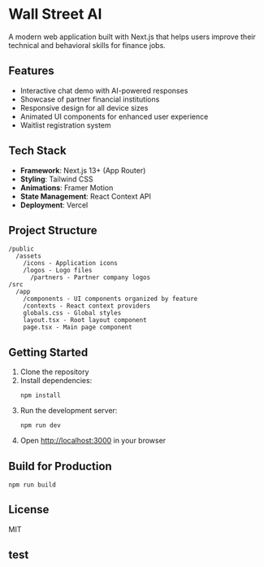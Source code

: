 # Wall Street AI

A modern web application built with Next.js that helps users improve their technical and behavioral skills for finance jobs.

## Features

- Interactive chat demo with AI-powered responses
- Showcase of partner financial institutions
- Responsive design for all device sizes
- Animated UI components for enhanced user experience
- Waitlist registration system

## Tech Stack

- **Framework**: Next.js 13+ (App Router)
- **Styling**: Tailwind CSS
- **Animations**: Framer Motion
- **State Management**: React Context API
- **Deployment**: Vercel

## Project Structure

```
/public
  /assets
    /icons - Application icons
    /logos - Logo files
      /partners - Partner company logos
/src
  /app
    /components - UI components organized by feature
    /contexts - React context providers
    globals.css - Global styles
    layout.tsx - Root layout component
    page.tsx - Main page component
```

## Getting Started

1. Clone the repository
2. Install dependencies:
   ```
   npm install
   ```
3. Run the development server:
   ```
   npm run dev
   ```
4. Open [http://localhost:3000](http://localhost:3000) in your browser

## Build for Production

```
npm run build
```

## License

MIT

<!-- Redeploy trigger: March 21, 2024 - Stability improvements -->

## test
